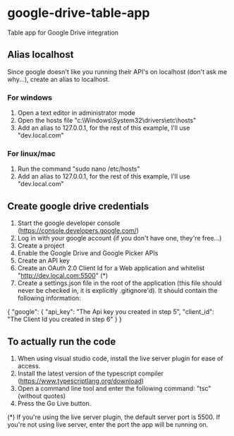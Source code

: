 # google-drive-table-app
Table app for Google Drive integration

## Alias localhost
Since google doesn't like you running their API's on localhost (don't ask me why...), create an alias to localhost.

### For windows
1) Open a text editor in administrator mode
2) Open the hosts file "c:\Windows\System32\drivers\etc\hosts"
3) Add an alias to 127.0.0.1, for the rest of this example, I'll use "dev.local.com"

### For linux/mac
1) Run the command "sudo nano /etc/hosts"
2) Add an alias to 127.0.0.1, for the rest of this example, I'll use "dev.local.com"

## Create google drive credentials
1) Start the google developer console (https://console.developers.google.com/)
2) Log in with your google account (if you don't have one, they're free...)
3) Create a project
4) Enable the Google Drive and Google Picker APIs
5) Create an API key
6) Create an OAuth 2.0 Client Id for a Web application and whitelist "http://dev.local.com:5500" (*)
7) Create a settings.json file in the root of the application (this file should never be checked in, it is explicitly .gitignore'd). It should contain the following information:

{
    "google": {
        "api_key": "The Api key you created in step 5",
        "client_id": "The Client Id you created in step 6"
    }
}

## To actually run the code
1) When using visual studio code, install the live server plugin for ease of access.
2) Install the latest version of the typescript compiler (https://www.typescriptlang.org/download)
3) Open a command line tool and enter the following command: "tsc" (without quotes)
4) Press the Go Live button.


(*) If you're using the live server plugin, the default server port is 5500. If you're not using live server, enter the port the app will be running on.
